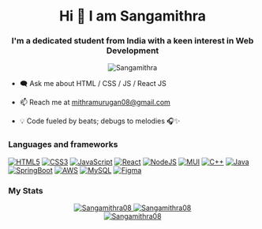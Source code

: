<html>
  <body>
    <h1 align="center">Hi 👋 I am Sangamithra</h1>
    <h3 align="center">I'm a dedicated student from India with a keen interest in Web Development</h3>
    <p align="center"> <img src="https://komarev.com/ghpvc/?username=Sangamithra08&label=Profile%20views&color=0e75b6&style=flat" alt="Sangamithra" /> </p>



- 🗨️ Ask me about  HTML / CSS / JS / React JS 

- 📫 Reach me at mithramurugan08@gmail.com

- 💡 Code fueled by beats; debugs to melodies 🎧✨
<h3 align-"left">Languages and frameworks</h3>

[![HTML5](https://img.shields.io/badge/html5-black?style=for-the-badge&logo=html5)](https://github.com/Sangamithra08)
[![CSS3](https://img.shields.io/badge/css3-black?style=for-the-badge&logo=css3)](https://github.com/Sangamithra08)
[![JavaScript](https://img.shields.io/badge/javascript-black?style=for-the-badge&logo=javascript)](Sangamithra08)
[![React](https://img.shields.io/badge/react-black?style=for-the-badge&logo=react)](https://github.com/Sangamithra08)
[![NodeJS](https://img.shields.io/badge/node.js-black?style=for-the-badge&logo=node.js&logoColor=white)](https://github.com/Sangamithra08)
[![MUI](https://img.shields.io/badge/MUI-black.svg?style=for-the-badge&logo=mui&logoColor=white)](https://github.com/Sangamithra08)
[![C++](https://img.shields.io/badge/c++-black?style=for-the-badge&logo=cplusplus)](https://github.com/Sangamithra08)
[![Java](https://img.shields.io/badge/Java-black?style=for-the-badge&logo=openjdk)](https://github.com/Sangamithra08)
[![SpringBoot](https://img.shields.io/badge/spring-black.svg?style=for-the-badge&logo=spring&logoColor=white)](https://github.com/Sangamithra08)
[![AWS](https://img.shields.io/badge/AWS-black.svg?style=for-the-badge&logo=amazon-aws&logoColor=white)](https://github.com/Sangamithra08)
[![MySQL](https://img.shields.io/badge/mysql-black.svg?style=for-the-badge&logo=mysql&logoColor=white)](https://github.com/Sangamithra08)
[![Figma](https://img.shields.io/badge/figma-black.svg?style=for-the-badge&logo=figma&logoColor=white)](https://github.com/Sangamithra08)



<h3 align-"left">My Stats</h3>
<p align="center">
  <a href="https://github.com/Sangamithra08">
    <img src="https://github-readme-streak-stats.herokuapp.com/?user=Sangamithra08&hide_border=true&card_width=338&theme=dark" alt="Sangamithra08" />
  </a>
  <a href="https://github.com/Sangamithra08">
    <img src="http://github-profile-summary-cards.vercel.app/api/cards/stats?username=Sangamithra08&theme=dark"alt="Sangamithra08" />
  </a>
  
<br>
<a href="https://github.com/Sangamithra08">
<img align="center" src="https://github-readme-stats.vercel.app/api/top-langs?username=Sangamithra08&show_icons=true&locale=en&theme=dark&layout=compact" alt="Sangamithra08">
</a>

</p>
